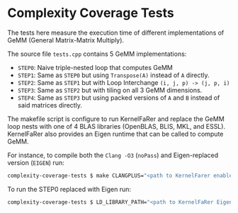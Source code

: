 # Complexity Coverage Tests

The tests here measure the execution time of different implementations of GeMM (General Matrix-Matrix Multiply).

The source file `tests.cpp` contains 5 GeMM implementations:

* `STEP0`: Naive triple-nested loop that computes GeMM
* `STEP1`: Same as `STEP0` but using `Transpose(A)` instead of `A` directly.
* `STEP2`: Same as `STEP1` but with Loop Interchange `(i, j, p) -> (j, p, i)`
* `STEP3`: Same as `STEP2` but with tiling on all 3 GeMM dimensions.
* `STEP4`: Same as `STEP3` but using packed versions of `A` and `B` instead of said matrices directly.


The makefile script is configure to run KernelFaRer and replace the GeMM loop nests with one of 4 BLAS libraries (OpenBLAS, BLIS, MKL, and ESSL).
KernelFaRer also provides an Eigen runtime that can be called to compute GeMM.  

For instance, to compile both the `Clang -O3` (`noPass`) and Eigen-replaced version (`EIGEN`) run:

~~~bash
complexity-coverage-tests $ make CLANGPLUS="<path to KernelFarer enabled Clang>"/clang++ noPass EIGEN 
~~~

To run the STEP0 replaced with Eigen run:

~~~bash
complexity-coverage-tests $ LD_LIBRARY_PATH="<path to KernelFaRer Eigen Runtime (libeigen-runtime.so)>" ./STEP0.EIGEN
~~~
